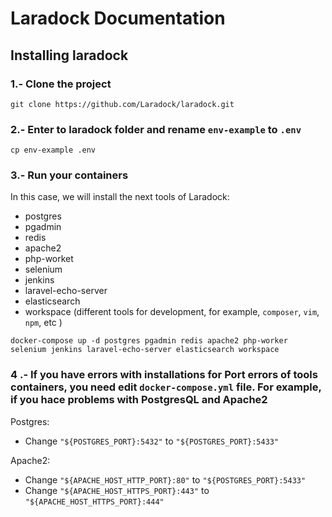 # Laradock Documentation

## Installing laradock

### 1.- Clone the project

```git clone https://github.com/Laradock/laradock.git```

### 2.- Enter to laradock folder and rename ```env-example``` to ```.env```

```cp env-example .env ```

### 3.- Run your containers

In this case, we will install the next tools of Laradock:

- postgres
- pgadmin
- redis
- apache2
- php-worket
- selenium
- jenkins
- laravel-echo-server
- elasticsearch
- workspace (different tools for development, for example, ```composer```, ```vim```, ```npm```, etc )

```docker-compose up -d postgres pgadmin redis apache2 php-worker selenium jenkins laravel-echo-server elasticsearch workspace```

### 4 .- If you have errors with installations for Port errors of tools containers, you need edit ```docker-compose.yml``` file. For example, if you hace problems with PostgresQL and Apache2

Postgres:

- Change ```"${POSTGRES_PORT}:5432"``` to ```"${POSTGRES_PORT}:5433"```

Apache2:

- Change ```"${APACHE_HOST_HTTP_PORT}:80"``` to ```"${POSTGRES_PORT}:5433"```
- Change ```"${APACHE_HOST_HTTPS_PORT}:443"``` to ```"${APACHE_HOST_HTTPS_PORT}:444"```




